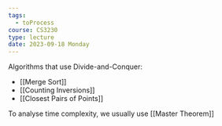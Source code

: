 ```yaml
---
tags:
  - toProcess
course: CS3230
type: lecture
date: 2023-09-18 Monday
---
```

Algorithms that use Divide-and-Conquer:
- [[Merge Sort]]
- [[Counting Inversions]]
- [[Closest Pairs of Points]]

To analyse time complexity, we usually use [[Master Theorem]]
